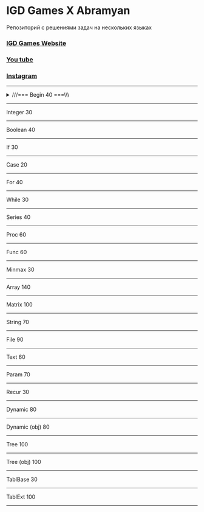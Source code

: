 # IGD Games X Abramyan
Репозиторий с решениями задач на нескольких языках

### [IGD Games Website](https://igd-games.website)
### [You tube ](https://www.youtube.com/@IGD_Games) 
### [Instagram](https://www.instagram.com/igd_games)

<hr>
<details>
  <summary>///=== Begin 40 ===\\\</summary>
    <details>
    <summary>===> 1 Begin</summary>
    <details>
      <summary>📃 Задания Ru</summary>
      <p>Условие задачи на русском языке.</p>
    </details>
    <details>
      <summary>📃 Tasks En</summary>
      <p>Task description in English.</p>
    </details>
    <details>
      <summary>C</summary>
     
  ```c
  print("IGD Games")
```
  </details>
  <details>
      <summary>C++</summary>
     
  ```c++
  No Code ヾ(≧▽≦*)o
```
  </details>
  <details>
      <summary>C#</summary>
     
  ```csharp
  No Code ヾ(≧▽≦*)o
```
  </details>
  <details>
      <summary>Java</summary>
     
  ```java
  No Code ヾ(≧▽≦*)o
```
  </details>
  <details>
      <summary>Python</summary>

  ```python
  print("IGD Games")
```
  </details>
  <details>
      <summary>Dart</summary>
     
  ```dart
  No Code ヾ(≧▽≦*)o
```
  </details>
  </details>
	<details>
    <summary>===> 2 Begin</summary>
    <details>
      <summary>📃 Задания Ru</summary>
      <p>Условие задачи на русском языке.</p>
    </details>
    <details>
      <summary>📃 Tasks En</summary>
      <p>Task description in English.</p>
    </details>
    <details>
      <summary>C</summary>
     
  ```c
  print("IGD Games")
```
  </details>
  <details>
      <summary>C++</summary>
     
  ```c++
  No Code ヾ(≧▽≦*)o
```
  </details>
  <details>
      <summary>C#</summary>
     
  ```csharp
  No Code ヾ(≧▽≦*)o
```
  </details>
  <details>
      <summary>Java</summary>
     
  ```java
  No Code ヾ(≧▽≦*)o
```
  </details>
  <details>
      <summary>Python</summary>

  ```python
  print("IGD Games")
```
  </details>
  <details>
      <summary>Dart</summary>
     
  ```dart
  No Code ヾ(≧▽≦*)o
```
  </details>
  </details>
  <details>
    <summary>===> 3 Begin</summary>
    <details>
      <summary>📃 Задания Ru</summary>
      <p>Условие задачи на русском языке.</p>
    </details>
    <details>
      <summary>📃 Tasks En</summary>
      <p>Task description in English.</p>
    </details>
    <details>
      <summary>C</summary>
     
  ```c
  print("IGD Games")
```
  </details>
  <details>
      <summary>C++</summary>
     
  ```c++
  No Code ヾ(≧▽≦*)o
```
  </details>
  <details>
      <summary>C#</summary>
     
  ```csharp
  No Code ヾ(≧▽≦*)o
```
  </details>
  <details>
      <summary>Java</summary>
     
  ```java
  No Code ヾ(≧▽≦*)o
```
  </details>
  <details>
      <summary>Python</summary>

  ```python
  print("IGD Games")
```
  </details>
  <details>
      <summary>Dart</summary>
     
  ```dart
  No Code ヾ(≧▽≦*)o
```
  </details>
  </details>
  <details>
    <summary>===> 4 Begin</summary>
    <details>
      <summary>📃 Задания Ru</summary>
      <p>Условие задачи на русском языке.</p>
    </details>
    <details>
      <summary>📃 Tasks En</summary>
      <p>Task description in English.</p>
    </details>
    <details>
      <summary>C</summary>
     
  ```c
  print("IGD Games")
```
  </details>
  <details>
      <summary>C++</summary>
     
  ```c++
  No Code ヾ(≧▽≦*)o
```
  </details>
  <details>
      <summary>C#</summary>
     
  ```csharp
  No Code ヾ(≧▽≦*)o
```
  </details>
  <details>
      <summary>Java</summary>
     
  ```java
  No Code ヾ(≧▽≦*)o
```
  </details>
  <details>
      <summary>Python</summary>

  ```python
  print("IGD Games")
```
  </details>
  <details>
      <summary>Dart</summary>
     
  ```dart
  No Code ヾ(≧▽≦*)o
```
  </details>
  </details>
  <details>
    <summary>===> 5 Begin</summary>
    <details>
      <summary>📃 Задания Ru</summary>
      <p>Условие задачи на русском языке.</p>
    </details>
    <details>
      <summary>📃 Tasks En</summary>
      <p>Task description in English.</p>
    </details>
    <details>
      <summary>C</summary>
     
  ```c
  print("IGD Games")
```
  </details>
  <details>
      <summary>C++</summary>
     
  ```c++
  No Code ヾ(≧▽≦*)o
```
  </details>
  <details>
      <summary>C#</summary>
     
  ```csharp
  No Code ヾ(≧▽≦*)o
```
  </details>
  <details>
      <summary>Java</summary>
     
  ```java
  No Code ヾ(≧▽≦*)o
```
  </details>
  <details>
      <summary>Python</summary>

  ```python
  print("IGD Games")
```
  </details>
  <details>
      <summary>Dart</summary>
     
  ```dart
  No Code ヾ(≧▽≦*)o
```
  </details>
  </details>
  <details>
    <summary>===> 6 Begin</summary>
    <details>
      <summary>📃 Задания Ru</summary>
      <p>Условие задачи на русском языке.</p>
    </details>
    <details>
      <summary>📃 Tasks En</summary>
      <p>Task description in English.</p>
    </details>
    <details>
      <summary>C</summary>
     
  ```c
  print("IGD Games")
```
  </details>
  <details>
      <summary>C++</summary>
     
  ```c++
  No Code ヾ(≧▽≦*)o
```
  </details>
  <details>
      <summary>C#</summary>
     
  ```csharp
  No Code ヾ(≧▽≦*)o
```
  </details>
  <details>
      <summary>Java</summary>
     
  ```java
  No Code ヾ(≧▽≦*)o
```
  </details>
  <details>
      <summary>Python</summary>

  ```python
  print("IGD Games")
```
  </details>
  <details>
      <summary>Dart</summary>
     
  ```dart
  No Code ヾ(≧▽≦*)o
```
  </details>
  </details>
  <details>
    <summary>===> 7 Begin</summary>
    <details>
      <summary>📃 Задания Ru</summary>
      <p>Условие задачи на русском языке.</p>
    </details>
    <details>
      <summary>📃 Tasks En</summary>
      <p>Task description in English.</p>
    </details>
    <details>
      <summary>C</summary>
     
  ```c
  print("IGD Games")
```
  </details>
  <details>
      <summary>C++</summary>
     
  ```c++
  No Code ヾ(≧▽≦*)o
```
  </details>
  <details>
      <summary>C#</summary>
     
  ```csharp
  No Code ヾ(≧▽≦*)o
```
  </details>
  <details>
      <summary>Java</summary>
     
  ```java
  No Code ヾ(≧▽≦*)o
```
  </details>
  <details>
      <summary>Python</summary>

  ```python
  print("IGD Games")
```
  </details>
  <details>
      <summary>Dart</summary>
     
  ```dart
  No Code ヾ(≧▽≦*)o
```
  </details>
  </details>
  <details>
    <summary>===> 8 Begin</summary>
    <details>
      <summary>📃 Задания Ru</summary>
      <p>Условие задачи на русском языке.</p>
    </details>
    <details>
      <summary>📃 Tasks En</summary>
      <p>Task description in English.</p>
    </details>
    <details>
      <summary>C</summary>
     
  ```c
  print("IGD Games")
```
  </details>
  <details>
      <summary>C++</summary>
     
  ```c++
  No Code ヾ(≧▽≦*)o
```
  </details>
  <details>
      <summary>C#</summary>
     
  ```csharp
  No Code ヾ(≧▽≦*)o
```
  </details>
  <details>
      <summary>Java</summary>
     
  ```java
  No Code ヾ(≧▽≦*)o
```
  </details>
  <details>
      <summary>Python</summary>

  ```python
  print("IGD Games")
```
  </details>
  <details>
      <summary>Dart</summary>
     
  ```dart
  No Code ヾ(≧▽≦*)o
```
  </details>
  </details>
  <details>
    <summary>===> 9 Begin</summary>
    <details>
      <summary>📃 Задания Ru</summary>
      <p>Условие задачи на русском языке.</p>
    </details>
    <details>
      <summary>📃 Tasks En</summary>
      <p>Task description in English.</p>
    </details>
    <details>
      <summary>C</summary>
     
  ```c
  print("IGD Games")
```
  </details>
  <details>
      <summary>C++</summary>
     
  ```c++
  No Code ヾ(≧▽≦*)o
```
  </details>
  <details>
      <summary>C#</summary>
     
  ```csharp
  No Code ヾ(≧▽≦*)o
```
  </details>
  <details>
      <summary>Java</summary>
     
  ```java
  No Code ヾ(≧▽≦*)o
```
  </details>
  <details>
      <summary>Python</summary>

  ```python
  print("IGD Games")
```
  </details>
  <details>
      <summary>Dart</summary>
     
  ```dart
  No Code ヾ(≧▽≦*)o
```
  </details>
  </details>
  <details>
    <summary>===> 10 Begin</summary>
    <details>
      <summary>📃 Задания Ru</summary>
      <p>Условие задачи на русском языке.</p>
    </details>
    <details>
      <summary>📃 Tasks En</summary>
      <p>Task description in English.</p>
    </details>
    <details>
      <summary>C</summary>
     
  ```c
  print("IGD Games")
```
  </details>
  <details>
      <summary>C++</summary>
     
  ```c++
  No Code ヾ(≧▽≦*)o
```
  </details>
  <details>
      <summary>C#</summary>
     
  ```csharp
  No Code ヾ(≧▽≦*)o
```
  </details>
  <details>
      <summary>Java</summary>
     
  ```java
  No Code ヾ(≧▽≦*)o
```
  </details>
  <details>
      <summary>Python</summary>

  ```python
  print("IGD Games")
```
  </details>
  <details>
      <summary>Dart</summary>
     
  ```dart
  No Code ヾ(≧▽≦*)o
```
  </details>
  </details>
</details>
<hr>
      
 Integer 30
 <hr>
 Boolean 40
 <hr>
 If 30
 <hr>
 Case 20
 <hr>
 For 40
 <hr>
 While 30
 <hr>
 Series 40
 <hr>
 Proc 60
 <hr>
 Func 60
 <hr>
 Minmax 30
 <hr>
 Array 140
 <hr>
 Matrix 100
 <hr>
 String 70
 <hr>
 File 90
 <hr>
 Text 60
 <hr>
 Param 70
 <hr>
 Recur 30
 <hr>
 Dynamic 80
 <hr>
 Dynamic (obj) 80
 <hr>
 Tree 100
 <hr>
 Tree (obj) 100
 <hr>
 TablBase 30
 <hr>
 TablExt 100
 <hr>
